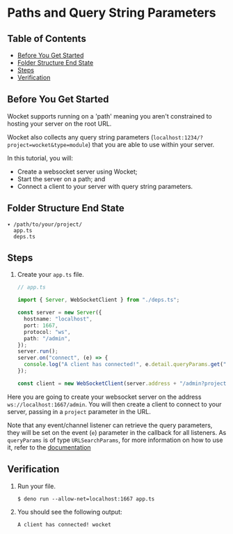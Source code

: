 # Paths and Query String Parameters

## Table of Contents

- [Before You Get Started](#before-you-get-started)
- [Folder Structure End State](#folder-structure-end-state)
- [Steps](#steps)
- [Verification](#verification)

## Before You Get Started

Wocket supports running on a 'path' meaning you aren't constrained to hosting
your server on the root URL.

Wocket also collects any query string parameters
(`localhost:1234/?project=wocket&type=module`) that you are able to use within
your server.

In this tutorial, you will:

- Create a websocket server using Wocket;
- Start the server on a path; and
- Connect a client to your server with query string parameters.

## Folder Structure End State

```text
▾ /path/to/your/project/
  app.ts
  deps.ts
```

## Steps

1. Create your `app.ts` file.

   ```typescript
   // app.ts

   import { Server, WebSocketClient } from "./deps.ts";

   const server = new Server({
     hostname: "localhost",
     port: 1667,
     protocol: "ws",
     path: "/admin",
   });
   server.run();
   server.on("connect", (e) => {
     console.log("A client has connected!", e.detail.queryParams.get("project"));
   });

   const client = new WebSocketClient(server.address + "/admin?project=wocket");
   ```

Here you are going to create your websocket server on the address
`ws://localhost:1667/admin`. You will then create a client to connect to your
server, passing in a `project` parameter in the URL.

Note that any event/channel listener can retrieve the query parameters, they
will be set on the event (`e`) parameter in the callback for all listeners. As
`queryParams` is of type `URLSearchParams`, for more information on how to use
it, refer to the
[documentation](https://developer.mozilla.org/en-US/docs/Web/API/URLSearchParams)

## Verification

1. Run your file.

   ```shell
   $ deno run --allow-net=localhost:1667 app.ts
   ```

2. You should see the following output:

   ```shell
   A client has connected! wocket
   ```
